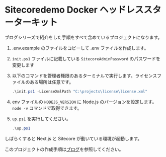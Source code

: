 # Sitecoredemo Docker ヘッドレススターターキット

ブログシリーズで紹介をした手順をすべて含めているプロジェクトになります。

1. .env.example のファイルをコピーして .env ファイルを作成します。
2. `init.ps1` ファイルに記載している `SitecoreAdminPassword` のパスワードを変更します
3. 以下のコマンドを管理者権限のあるターミナルで実行します。ライセンスファイルのある場所は任意です。

    ```ps1
    .\init.ps1 -LicenseXmlPath "C:\projects\license\license.xml"
    ```

4. env ファイルの `NODEJS_VERSION` に Node.js のバージョンを設定します。`node -v` コマンドで取得できます。
5. `up.ps1` を実行してください。

    ```ps1
    .\up.ps1
    ```

しばらくすると Next.js と Sitecore が動いている環境が起動します。

このプロジェクトの作成手順は[ブログ](https://haramizu.com)を参照してください。